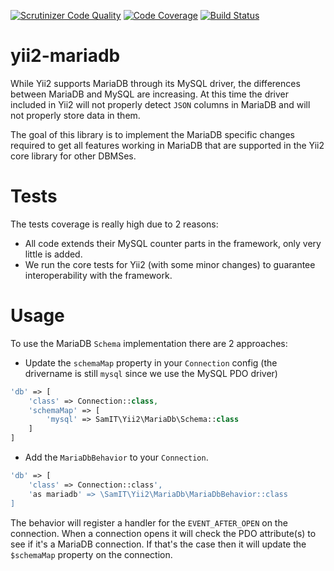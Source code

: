 [![Scrutinizer Code Quality](https://scrutinizer-ci.com/g/SAM-IT/yii2-mariadb/badges/quality-score.png?b=master)](https://scrutinizer-ci.com/g/SAM-IT/yii2-mariadb/?branch=master)
[![Code Coverage](https://scrutinizer-ci.com/g/SAM-IT/yii2-mariadb/badges/coverage.png?b=master)](https://scrutinizer-ci.com/g/SAM-IT/yii2-mariadb/?branch=master)
[![Build Status](https://travis-ci.org/SAM-IT/yii2-mariadb.svg?branch=master)](https://travis-ci.org/SAM-IT/yii2-mariadb)

# yii2-mariadb
While Yii2 supports MariaDB through its MySQL driver, the differences between MariaDB and MySQL are increasing.
At this time the driver included in Yii2 will not properly detect `JSON` columns in MariaDB and will not properly store
data in them.

The goal of this library is to implement the MariaDB specific changes required to get all features working in MariaDB that
are supported in the Yii2 core library for other DBMSes.

# Tests
The tests coverage is really high due to 2 reasons:
- All code extends their MySQL counter parts in the framework, only very little is added.
- We run the core tests for Yii2 (with some minor changes) to guarantee interoperability with the framework.

# Usage
To use the MariaDB `Schema` implementation there are 2 approaches:
- Update the `schemaMap` property in your `Connection` config (the drivername is still `mysql` since we use the MySQL PDO driver)

```php
'db' => [
    'class' => Connection::class,
    'schemaMap' => [
        'mysql' => SamIT\Yii2\MariaDb\Schema::class
    ]
]
```

- Add the `MariaDbBehavior` to your `Connection`.
```php
'db' => [
    'class' => Connection::class',
    'as mariadb' => \SamIT\Yii2\MariaDb\MariaDbBehavior::class
]
```

The behavior will register a handler for the `EVENT_AFTER_OPEN` on the connection.
When a connection opens it will check the PDO attribute(s) to see if it's a MariaDB connection.
If that's the case then it will update the `$schemaMap` property on the connection.
